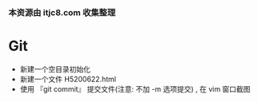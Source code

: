 ### 本资源由 itjc8.com 收集整理
# Git

* 新建一个空目录初始化
* 新建一个文件 H5200622.html
* 使用 『git commit』 提交文件(注意: 不加 -m 选项提交) , 在 vim 窗口截图